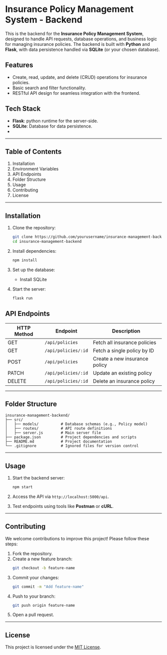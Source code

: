 # Insurance Policy Management System - Backend

This is the backend for the **Insurance Policy Management System**, designed to handle API requests, database operations, and business logic for managing insurance policies. The backend is built with **Python** and **Flask**, with data persistence handled via **SQLite** (or your chosen database).

## Features

- Create, read, update, and delete (CRUD) operations for insurance policies.
- Basic search and filter functionality.
- RESTful API design for seamless integration with the frontend.

## Tech Stack

- **Flask**: python runtime for the server-side.
- **SQLite**: Database for data persistence.
- 

---

## Table of Contents

1. Installation
2. Environment Variables
3. API Endpoints
4. Folder Structure
5. Usage
6. Contributing
7. License

---

## Installation

1. Clone the repository:
   ```bash
   git clone https://github.com/yourusername/insurance-management-backend.git
   cd insurance-management-backend
   ```

2. Install dependencies:
   ```bash
   npm install
   ```

3. Set up the database:
   - Install SQLite

4. Start the server:
   ```bash
   flask run
   ```

## API Endpoints

| HTTP Method | Endpoint          | Description                     
|-------------|-------------------|-----------------------------------
| GET         | `/api/policies`  | Fetch all insurance policies     
| GET         | `/api/policies/:id` | Fetch a single policy by ID      
| POST        | `/api/policies`  | Create a new insurance policy    
| PATCH        | `/api/policies/:id` | Update an existing policy        
| DELETE      | `/api/policies/:id` | Delete an insurance policy
---

## Folder Structure

```
insurance-management-backend/
├── src/
│   ├── models/          # Database schemas (e.g., Policy model)
│   ├── routes/          # API route definitions
│   ├── server.js        # Main server file
├── package.json         # Project dependencies and scripts
├── README.md            # Project documentation
└── .gitignore           # Ignored files for version control
```

---

## Usage

1. Start the backend server:
   ```bash
   npm start
   ```

2. Access the API via `http://localhost:5000/api`.

3. Test endpoints using tools like **Postman** or **cURL**.

---

## Contributing

We welcome contributions to improve this project! Please follow these steps:

1. Fork the repository.
2. Create a new feature branch:
   ```bash
   git checkout -b feature-name
   ```
3. Commit your changes:
   ```bash
   git commit -m "Add feature-name"
   ```
4. Push to your branch:
   ```bash
   git push origin feature-name
   ```
5. Open a pull request.

---

## License

This project is licensed under the [MIT License](LICENSE).
